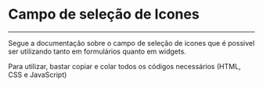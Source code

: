 <h1>Campo de seleção de Icones</h1>
<hr>
Segue a documentação sobre o campo de seleção de icones que é possivel ser utilizando tanto em formulários quanto em widgets. 

Para utilizar, bastar copiar e colar todos os códigos necessários (HTML, CSS e JavaScript)

